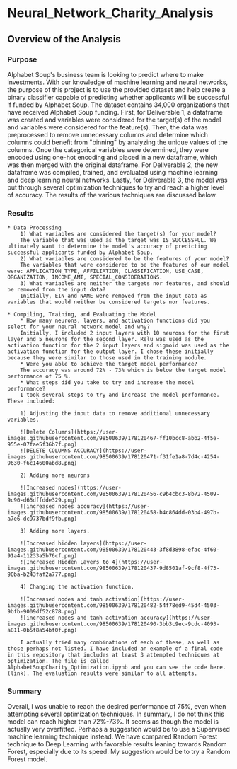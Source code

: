 # Neural_Network_Charity_Analysis

## Overview of the Analysis
### Purpose

Alphabet Soup's business team is looking to predict where to make investments. With our knowledge of machine learning and neural networks, the purpose of this project is to use the provided dataset and help create a binary classifier capable of predicting whether applicants will be successful if funded by Alphabet Soup. The dataset contains 34,000 organizations that have received Alphabet Soup funding. First, for Deliverable 1, a dataframe was created and variables were considered for the target(s) of the model and variables were considered for the feature(s). Then, the data was preprocessed to remove unnecessary columns and determine which columns could benefit from "binning" by analyzing the unique values of the columns. Once the categorical variables were determined, they were encoded using one-hot encoding and placed in a new dataframe, which was then merged with the original dataframe. For Deliverable 2, the new dataframe was compiled, trained, and evaluated using machine learning and deep learning neural networks. Lastly, for Deliverable 3, the model was put through several optimization techniques to try and reach a higher level of accuracy. The results of the various techniques are discussed below. 

### Results
	* Data Processing
		1) What variables are considered the target(s) for your model?
		The variable that was used as the target was IS_SUCCESSFUL. We ultimately want to determine the model's accuracy of predicting successful applicants funded by Alphabet Soup.
		2) What variables are considered to be the features of your model?
		The variables that were considered to be the features of our model were: APPLICATION_TYPE, AFFILIATION, CLASSIFICATION, USE_CASE, ORGANIZATION, INCOME_AMT, SPECIAL_CONSIDERATIONS.
		3) What variables are neither the targets nor features, and should be removed from the input data?
		Initially, EIN and NAME were removed from the input data as variables that would neither be considered targets nor features.
		
	* Compiling, Training, and Evaluating the Model
		* How many neurons, layers, and activation functions did you select for your neural network model and why?
		Initially, I included 2 input layers with 10 neurons for the first layer and 5 neurons for the second layer. Relu was used as the activation function for the 2 input layers and sigmoid was used as the activation function for the output layer. I chose these initially because they were similar to those used in the training module. 
		* Were you able to achieve the target model performance?
		The accuracy was around 72% - 73% which is below the target model performance of 75 %.
		* What steps did you take to try and increase the model performance?
		I took several steps to try and increase the model performance. These included: 
		
		1) Adjusting the input data to remove additional unnecessary variables.
		
		![Delete Columns](https://user-images.githubusercontent.com/98500639/178120467-ff10bcc8-abb2-4f5e-955e-07fae5f36b7f.png)
		![DELETE COLUMNS ACCURACY](https://user-images.githubusercontent.com/98500639/178120471-f31fe1a8-7d4c-4254-9630-f6c14600abd8.png)

		2) Adding more neurons
		
		![Increased nodes](https://user-images.githubusercontent.com/98500639/178120456-c9b4cbc3-8b72-4509-9c90-d65dffdde329.png)
		![increased nodes accuracy](https://user-images.githubusercontent.com/98500639/178120458-b4c864dd-03b4-497b-a7e6-dc9737bdf9fb.png)

		3) Adding more layers. 
		
		![Increased hidden layers](https://user-images.githubusercontent.com/98500639/178120443-3f8d3898-efac-4f60-91a4-11233a5b76cf.png)
		![Increased Hidden Layers to 4](https://user-images.githubusercontent.com/98500639/178120437-9d8501af-9cf8-4f73-90ba-b243faf2a777.png)
		
		4) Changing the activation function.
		
		![Increased nodes and tanh activation](https://user-images.githubusercontent.com/98500639/178120482-54f78ed9-45d4-4503-9bfb-9009df52c878.png)
		![increased nodes and tanh activation accuracy](https://user-images.githubusercontent.com/98500639/178120490-3bb3c9ec-9cdc-4093-a811-0b5f8a54bf0f.png)
		
		I actually tried many combinations of each of these, as well as those perhaps not listed. I have included an example of a final code in this repository that includes at least 3 attempted techniques at optimization. The file is called AlphabetSoupCharity_Optimization.ipynb and you can see the code here. (link). The evaluation results were similar to all attempts.

### Summary
Overall, I was unable to reach the desired performance of 75%, even when attempting several optimization techniques. In summary, I do not think this model can reach higher than 72%-73%. It seems as though the model is actually very overfitted. Perhaps a suggestion would be to use a Supervised machine learning technique instead. We have compared Random Forest technique to Deep Learning with favorable results leaning towards Random Forest, especially due to its speed. My suggestion would be to try a Random Forest model. 

